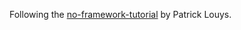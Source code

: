 Following the [no-framework-tutorial](https://github.com/PatrickLouys/no-framework-tutorial) by Patrick Louys.
